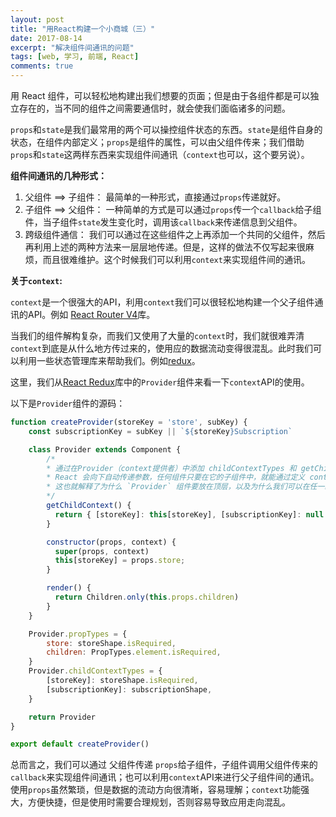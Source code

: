 ```yaml
---
layout: post
title: "用React构建一个小商城（三）"
date: 2017-08-14
excerpt: "解决组件间通讯的问题"
tags: [web, 学习, 前端, React]
comments: true
---
```


用 React 组件，可以轻松地构建出我们想要的页面；但是由于各组件都是可以独立存在的，当不同的组件之间需要通信时，就会使我们面临诸多的问题。

`props`和`state`是我们最常用的两个可以操控组件状态的东西。`state`是组件自身的状态，在组件内部定义；`props`是组件的属性，可以由父组件传来；我们借助`props`和`state`这两样东西来实现组件间通讯（`context`也可以，这个要另说）。

**组件间通讯的几种形式：**

1. 父组件 ==> 子组件： 最简单的一种形式，直接通过`props`传递就好。
2. 子组件 ==> 父组件： 一种简单的方式是可以通过`props`传一个`callback`给子组件，当子组件`state`发生变化时，调用该`callback`来传递信息到父组件。
3. 跨级组件通信： 我们可以通过在这些组件之上再添加一个共同的父组件，然后再利用上述的两种方法来一层层地传递。但是，这样的做法不仅写起来很麻烦，而且很难维护。这个时候我们可以利用`context`来实现组件间的通讯。


**关于`context`:**

`context`是一个很强大的API，利用`context`我们可以很轻松地构建一个父子组件通讯的API。例如 [React Router V4](https://reacttraining.com/react-router/)库。

当我们的组件解构复杂，而我们又使用了大量的`context`时，我们就很难弄清`context`到底是从什么地方传过来的，使用应的数据流动变得很混乱。此时我们可以利用一些状态管理库来帮助我们。例如[redux](https://github.com/reactjs/redux)。

这里，我们从[React Redux](https://github.com/reactjs/react-redux)库中的`Provider`组件来看一下`context`API的使用。


以下是`Provider`组件的源码：

```js
function createProvider(storeKey = 'store', subKey) {
    const subscriptionKey = subKey || `${storeKey}Subscription`

    class Provider extends Component {
        /*
        * 通过在Provider（context提供者）中添加 childContextTypes 和 getChildContext，
        * React 会向下自动传递参数，任何组件只要在它的子组件中，就能通过定义 contextTypes 来获取参数。
        * 这也就解释了为什么 `Provider` 组件要放在顶层，以及为什么我们可以在任一组件中获取 `store`。
        */
        getChildContext() {
          return { [storeKey]: this[storeKey], [subscriptionKey]: null }
        }

        constructor(props, context) {
          super(props, context)
          this[storeKey] = props.store;
        }

        render() {
          return Children.only(this.props.children)
        }
    }

    Provider.propTypes = {
        store: storeShape.isRequired,
        children: PropTypes.element.isRequired,
    }
    Provider.childContextTypes = {
        [storeKey]: storeShape.isRequired,
        [subscriptionKey]: subscriptionShape,
    }

    return Provider
}

export default createProvider()
```

总而言之，我们可以通过 父组件传递 `props`给子组件，子组件调用父组件传来的`callback`来实现组件间通讯；也可以利用`context`API来进行父子组件间的通讯。使用`props`虽然繁琐，但是数据的流动方向很清晰，容易理解；`context`功能强大，方便快捷，但是使用时需要合理规划，否则容易导致应用走向混乱。

